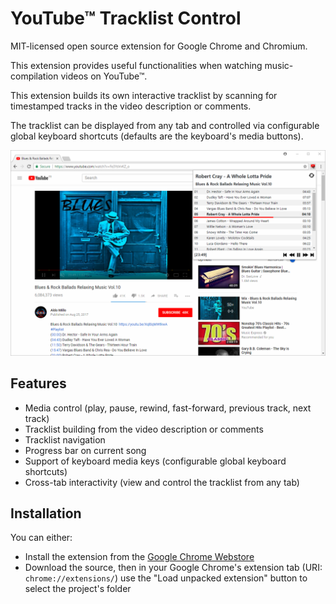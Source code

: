 # YouTube™ Tracklist Control
MIT-licensed open source extension for Google Chrome and Chromium.  

This extension provides useful functionalities when watching music-compilation videos on YouTube™.  

This extension builds its own interactive tracklist by scanning for timestamped tracks in the video description or comments.  

The tracklist can be displayed from any tab and controlled via configurable global keyboard shortcuts (defaults are the keyboard's media buttons).

![Screenshot](img/screenshot.png)

## Features
- Media control (play, pause, rewind, fast-forward, previous track, next track)
- Tracklist building from the video description or comments
- Tracklist navigation
- Progress bar on current song
- Support of keyboard media keys (configurable global keyboard shortcuts)
- Cross-tab interactivity (view and control the tracklist from any tab)

## Installation
You can either:
- Install the extension from the [Google Chrome Webstore](https://chrome.google.com/webstore/detail/youtube-compilation-helpe/acdincmjdbdcndnidcmajippglnbplhk/related?hl=fr)
- Download the source, then in your Google Chrome's extension tab (URI: `chrome://extensions/`) use the "Load unpacked extension" button to select the project's folder
